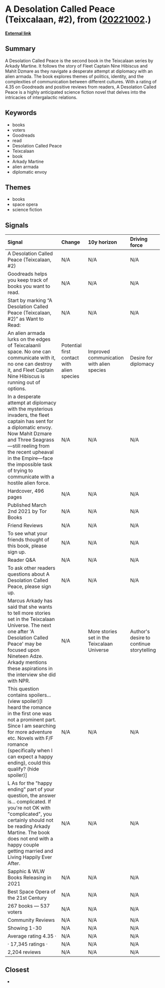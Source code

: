 # __A Desolation Called Peace (Teixcalaan, #2)__, from ([20221002](https://kghosh.substack.com/p/20221002).)

__[External link](https://www.goodreads.com/book/show/45046566-a-desolation-called-peace?from_choice=true)__



## Summary

A Desolation Called Peace is the second book in the Teixcalaan series by Arkady Martine. It follows the story of Fleet Captain Nine Hibiscus and Mahit Dzmare as they navigate a desperate attempt at diplomacy with an alien armada. The book explores themes of politics, identity, and the complexities of communication between different cultures. With a rating of 4.35 on Goodreads and positive reviews from readers, A Desolation Called Peace is a highly anticipated science fiction novel that delves into the intricacies of intergalactic relations.

## Keywords

* books
* voters
* Goodreads
* read
* Desolation Called Peace
* Teixcalaan
* book
* Arkady Martine
* alien armada
* diplomatic envoy

## Themes

* books
* space opera
* science fiction

## Signals

| Signal                                                                                                                                                                                                                                                                                      | Change                                     | 10y horizon                                 | Driving force                            |
|:--------------------------------------------------------------------------------------------------------------------------------------------------------------------------------------------------------------------------------------------------------------------------------------------|:-------------------------------------------|:--------------------------------------------|:-----------------------------------------|
| A Desolation Called Peace (Teixcalaan, #2)                                                                                                                                                                                                                                                  | N/A                                        | N/A                                         | N/A                                      |
| Goodreads helps you keep track of books you want to read.                                                                                                                                                                                                                                   | N/A                                        | N/A                                         | N/A                                      |
| Start by marking “A Desolation Called Peace (Teixcalaan, #2)” as Want to Read:                                                                                                                                                                                                              | N/A                                        | N/A                                         | N/A                                      |
| An alien armada lurks on the edges of Teixcalaanli space. No one can communicate with it, no one can destroy it, and Fleet Captain Nine Hibiscus is running out of options.                                                                                                                 | Potential first contact with alien species | Improved communication with alien species   | Desire for diplomacy                     |
| In a desperate attempt at diplomacy with the mysterious invaders, the fleet captain has sent for a diplomatic envoy. Now Mahit Dzmare and Three Seagrass—still reeling from the recent upheaval in the Empire—face the impossible task of trying to communicate with a hostile alien force. | N/A                                        | N/A                                         | N/A                                      |
| Hardcover, 496 pages                                                                                                                                                                                                                                                                        | N/A                                        | N/A                                         | N/A                                      |
| Published March 2nd 2021 by Tor Books                                                                                                                                                                                                                                                       | N/A                                        | N/A                                         | N/A                                      |
| Friend Reviews                                                                                                                                                                                                                                                                              | N/A                                        | N/A                                         | N/A                                      |
| To see what your friends thought of this book, please sign up.                                                                                                                                                                                                                              | N/A                                        | N/A                                         | N/A                                      |
| Reader Q&A                                                                                                                                                                                                                                                                                  | N/A                                        | N/A                                         | N/A                                      |
| To ask other readers questions about A Desolation Called Peace, please sign up.                                                                                                                                                                                                             | N/A                                        | N/A                                         | N/A                                      |
| Marcus Arkady has said that she wants to tell more stories set in the Teixcalaan Universe. The next one after 'A Desolation Called Peace' may be focused upon Nineteen Adze. Arkady mentions these aspirations in the interview she did with NPR.                                           | N/A                                        | More stories set in the Teixcalaan Universe | Author's desire to continue storytelling |
| This question contains spoilers... (view spoiler)[I heard the romance in the first one was not a prominent part. Since I am searching for more adventure etc. Novels with F/F romance (specifically when I can expect a happy ending), could this qualify? (hide spoiler)]                  | N/A                                        | N/A                                         | N/A                                      |
| L As for the "happy ending" part of your question, the answer is... complicated. If you're not OK with "complicated", you certainly should not be reading Arkady Martine. The book does not end with a happy couple getting married and Living Happily Ever After.                          | N/A                                        | N/A                                         | N/A                                      |
| Sapphic & WLW Books Releasing in 2021                                                                                                                                                                                                                                                       | N/A                                        | N/A                                         | N/A                                      |
| Best Space Opera of the 21st Century                                                                                                                                                                                                                                                        | N/A                                        | N/A                                         | N/A                                      |
| 267 books — 537 voters                                                                                                                                                                                                                                                                      | N/A                                        | N/A                                         | N/A                                      |
| Community Reviews                                                                                                                                                                                                                                                                           | N/A                                        | N/A                                         | N/A                                      |
| Showing 1-30                                                                                                                                                                                                                                                                                | N/A                                        | N/A                                         | N/A                                      |
| Average rating 4.35 ·                                                                                                                                                                                                                                                                       | N/A                                        | N/A                                         | N/A                                      |
| · 17,345 ratings ·                                                                                                                                                                                                                                                                          | N/A                                        | N/A                                         | N/A                                      |
| 2,204 reviews                                                                                                                                                                                                                                                                               | N/A                                        | N/A                                         | N/A                                      |

## Closest

* 